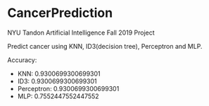 # CancerPrediction
NYU Tandon Artificial Intelligence Fall 2019 Project

Predict cancer using KNN, ID3(decision tree), Perceptron and MLP.

Accuracy:
- KNN: 0.9300699300699301
- ID3: 0.9300699300699301
- Perceptron: 0.9300699300699301
- MLP: 0.7552447552447552
